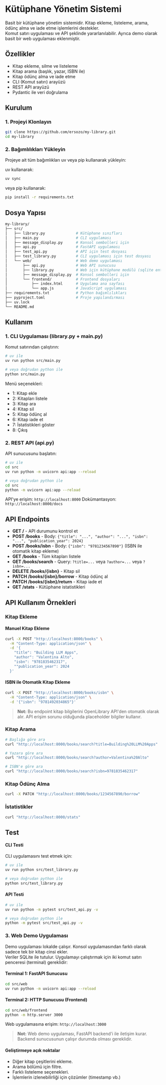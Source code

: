 # Kütüphane Yönetim Sistemi

Basit bir kütüphane yönetim sistemidir. Kitap ekleme, listeleme, arama, ödünç alma ve iade etme işlemlerini destekler.<br> Komut satırı uygulaması
ve API şeklinde yararlanılabilir. Ayrıca demo olarak basit bir web uygulaması eklenmiştir.

## Özellikler

- Kitap ekleme, silme ve listeleme
- Kitap arama (başlık, yazar, ISBN ile)
- Kitap ödünç alma ve iade etme
- CLI (Komut satırı) arayüzü
- REST API arayüzü
- Pydantic ile veri doğrulama

## Kurulum

### 1. Projeyi Klonlayın

```bash
git clone https://github.com/ersozo/my-library.git
cd my-library
```

### 2. Bağımlılıkları Yükleyin

Projeye ait tüm bağımlıkları uv veya pip kullanarak yükleyin:

uv kullanarak:

```bash
uv sync
```

veya pip kullanarak:

```bash
pip install -r requirements.txt
```

## Dosya Yapısı

```bash
my-library/
├── src/
│   ├── library.py              # Kütüphane sınıfları
│   ├── main.py                 # CLI uygulaması
│   ├── message_display.py      # Konsol sembolleri için
│   ├── api.py                  # FastAPI uygulaması
│   ├── test_api.py             # API için test dosyası
│   ├── test_library.py         # CLI uygulaması için test dosyası
│   └── web/                    # Web demo uygulaması
│       ├── api.py              # Web API sunucusu
│       ├── library.py          # Web için kütüphane modülü (sqlite entegrasyonu)
│       ├── message_display.py  # Konsol sembolleri için
│       └── frontend/           # Frontend dosyaları
│           ├── index.html      # Uygulama ana sayfası
│           └── app.js          # JavaScript uygulaması
├── requirements.txt            # Python bağımlılıkları
├── pyproject.toml              # Proje yapılandırması
├── uv.lock
└── README.md
```

## Kullanım

### 1. CLI Uygulaması (library.py + main.py)

Komut satırından çalıştırın:

```bash
# uv ile
uv run python src/main.py

# veya doğrudan python ile
python src/main.py
```

Menü seçenekleri:
- 1: Kitap ekle
- 2: Kitapları listele
- 3: Kitap ara
- 4: Kitap sil
- 5: Kitap ödünç al
- 6: Kitap iade et
- 7: İstatistikleri göster
- 8: Çıkış


### 2. REST API (api.py)

API sunucusunu başlatın:

```bash
# uv ile
cd src
uv run python -m uvicorn api:app --reload

# veya doğrudan python ile
cd src
python -m uvicorn api:app --reload
```

API'ye erişim: `http://localhost:8000`
Dokümantasyon: `http://localhost:8000/docs`

## API Endpoints

- **GET /** - API durumunu kontrol et
- **POST /books** - Body: `{"title": "...", "author": "...", "isbn": "...", "publication_year": 2024}`
- **POST /books/isbn** - Body: `{"isbn": "9781234567890"}` (ISBN ile otomatik kitap ekleme)
- **GET /books** - Tüm kitapları listele
- **GET /books/search** - Query: `?title=...` veya `?author=...` veya `?isbn=...`
- **DELETE /books/{isbn}** - Kitap sil
- **PATCH /books/{isbn}/borrow** - Kitap ödünç al
- **PATCH /books/{isbn}/return** - Kitap iade et
- **GET /stats** - Kütüphane istatistikleri

## API Kullanım Örnekleri

### Kitap Ekleme

#### Manuel Kitap Ekleme
```bash
curl -X POST "http://localhost:8000/books" \
  -H "Content-Type: application/json" \
  -d '{
    "title": "Building LLM Apps",
    "author": "Valentina Alto",
    "isbn": "9781835462317",
    ""publication_year": 2024
  }'
```
#### ISBN ile Otomatik Kitap Ekleme
```bash
curl -X POST "http://localhost:8000/books/isbn" \
  -H "Content-Type: application/json" \
  -d '{"isbn": "9781492034865"}'
```
> **Not:** Bu endpoint kitap bilgilerini OpenLibrary API'den otomatik olarak alır. API erişim sorunu olduğunda placeholder bilgiler kullanır.

### Kitap Arama
```bash
# Başlığa göre ara
curl "http://localhost:8000/books/search?title=Building%20LLM%20Apps"

# Yazara göre ara
curl "http://localhost:8000/books/search?author=Valentina%20Alto"

# ISBN'e göre ara
curl "http://localhost:8000/books/search?isbn=9781835462317"
```

### Kitap Ödünç Alma
```bash
curl -X PATCH "http://localhost:8000/books/1234567890/borrow"
```

### İstatistikler
```bash
curl "http://localhost:8000/stats"
```

## Test

#### CLI Testi

CLI uygulamasını test etmek için:

```bash
# uv ile
uv run python src/test_library.py

# veya doğrudan python ile
python src/test_library.py
```

#### API Testi

```bash
# uv ile
uv run python -m pytest src/test_api.py -v

# veya doğrudan python ile
python -m pytest src/test_api.py -v
```

### 3. Web Demo Uygulaması

Demo uygulaması lokalde çalışır. Konsol uygulamasından farklı olarak sadece tek bir kitap cinsi ekler.<br>
Veriler SQLite ile tutulur. Uygulamayı çalıştırmak için iki komut satırı penceresi (terminal) gereklidir:

#### Terminal 1: FastAPI Sunucusu
```bash
cd src/web
uv run python -m uvicorn api:app --reload
```

#### Terminal 2: HTTP Sunucusu (Frontend)
```bash
cd src/web/frontend
python -m http.server 3000
```

Web uygulamasına erişim: `http://localhost:3000`

> **Not:** Web demo uygulaması, FastAPI backend'i ile iletişim kurar. Backend sunucusunun çalışır durumda olması gereklidir.

#### Geliştirmeye açık noktalar
- Diğer kitap çeşitlerini ekleme.
- Arama bölümü için filtre.
- Farklı listeleme seçenekleri.
- İşlemlerin izlenebilirliği için çözümler (timestamp vb.)

